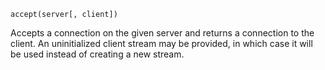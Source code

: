 ```
accept(server[, client])
```

Accepts a connection on the given server and returns a connection to the client. An uninitialized client stream may be provided, in which case it will be used instead of creating a new stream.
